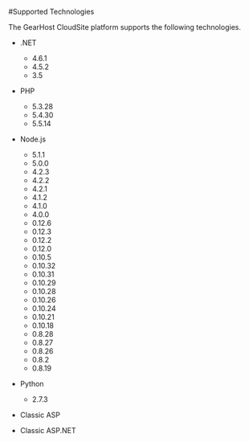 #Supported Technologies

The GearHost CloudSite platform supports the following technologies.

* .NET 
	* 4.6.1
	* 4.5.2
	* 3.5
 

* PHP
  * 5.3.28
  * 5.4.30
  * 5.5.14
  

* Node.js
  * 5.1.1
  * 5.0.0
  * 4.2.3
  * 4.2.2
  * 4.2.1
  * 4.1.2
  * 4.1.0
  * 4.0.0
  * 0.12.6
  * 0.12.3
  * 0.12.2
  * 0.12.0
  * 0.10.5
  * 0.10.32
  * 0.10.31
  * 0.10.29
  * 0.10.28
  * 0.10.26
  * 0.10.24
  * 0.10.21
  * 0.10.18
  * 0.8.28
  * 0.8.27
  * 0.8.26
  * 0.8.2
  * 0.8.19

* Python
  * 2.7.3
 

* Classic ASP
* Classic ASP.NET
